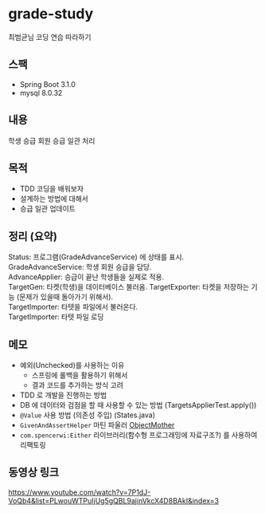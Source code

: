 # grade-study
최범균님 코딩 연습 따라하기

## 스팩
* Spring Boot 3.1.0
* mysql 8.0.32

## 내용
학생 승급 회원 승급 일관 처리

## 목적
* TDD 코딩을 배워보자
* 설계하는 방법에 대해서
* 승급 일관 업데이트

## 정리 (요약)
Status: 프로그램(GradeAdvanceService) 에 상태를 표시.  
GradeAdvanceService: 학생 회원 승급을 담당.  
AdvanceApplier: 승급이 끝난 학생들을 실제로 적용.  
TargetGen: 타켓(학생)을 데이터베이스 불러옴. 
TargetExporter: 타켓을 저장하는 기능 (문제가 있을때 돌아가기 위해서).  
TargetImporter: 타텟을 파일에서 불러온다.  
TargetImporter: 타텟 파일 로딩

## 메모
* 예외(Unchecked)를 사용하는 이유 
  * 스프링에 롤백을 활용하기 위해서 
  * 결과 코드를 추가하는 방식 고려 
* TDD 로 개발을 진행하는 방법
* DB 에 데이터와 검점을 할 때 사용할 수 있는 방법 (TargetsApplierTest.apply())
* `@Value` 사용 방법 (의존성 주입) (States.java)
* `GivenAndAssertHelper` 마틴 파울러 [ObjectMother](https://martinfowler.com/bliki/ObjectMother.html) 
* `com.spencerwi:Either` 라이브러리(함수형 프로그래밍에 자료구조?) 를 사용하여 리팩토링

## 동영상 링크
https://www.youtube.com/watch?v=7P1dJ-VoQb4&list=PLwouWTPuIjUg5gQBL9ajinVkcX4D8BAkI&index=3
